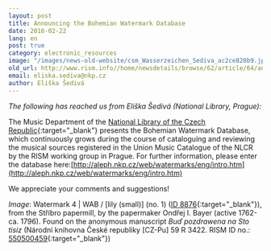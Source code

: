 ```yaml
---
layout: post
title: Announcing the Bohemian Watermark Database
date: 2016-02-22
lang: en
post: true
category: electronic_resources
image: "/images/news-old-website/csm_Wasserzeichen_Sediva_ac2ce820b9.jpg"
old_url: http://www.rism.info//home/newsdetails/browse/62/article/64/announcing-the-the-bohemian-watermark-database.html
email: eliska.sediva@nkp.cz
author: Eliška Šedivá
---
```



_The following has reached us from Eliška Šedivá (National Library, Prague):_

The Music Department of the [National Library of the Czech Republic](http://www.en.nkp.cz/about-us/professional-activities/music){:target="_blank"} presents the Bohemian Watermark Database, which continuously grows during the course of cataloguing and reviewing the musical sources registered in the Union Music Catalogue of the NLCR by the RISM working group in Prague. For further information, please enter the database here:[http://aleph.nkp.cz/web/watermarks/eng/intro.htm](http://aleph.nkp.cz/web/watermarks/eng/intro.htm)

We appreciate your comments and suggestions!



_Image_: Watermark 4 | WAB / [lily (small)] (no. 1) ([ID 8876](http://aleph.nkp.cz/web/watermarks/_8876.htm){:target="_blank"}), from the Stříbro papermill, by the papermaker Ondřej I. Bayer (active 1762-ca. 1796). Found on the anonymous manuscript _Buď pozdrawena na Sto tisiz_ (Národní knihovna České republiky [CZ-Pu] 59 R 3422. RISM ID no.: [550500459](https://opac.rism.info/search?id=550500459){:target="_blank"})

